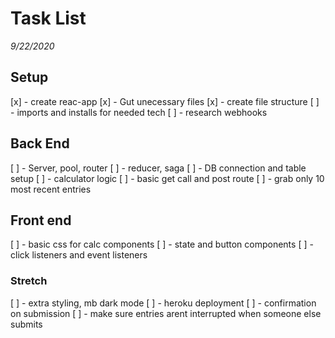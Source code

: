 # Task List
_9/22/2020_

## Setup
[x] - create reac-app 
[x] - Gut unecessary files
[x] - create file structure
[ ] - imports and installs for needed tech
[ ] - research webhooks

## Back End
[ ] - Server, pool, router
[ ] - reducer, saga
[ ] - DB connection and table setup
[ ] - calculator logic
[ ] - basic get call and post route
[ ] - grab only 10 most recent entries

## Front end
[ ] - basic css for calc components
[ ] - state and button components
[ ] - click listeners and event listeners

### Stretch 
[ ] - extra styling, mb dark mode
[ ] - heroku deployment
[ ] - confirmation on submission 
[ ] - make sure entries arent interrupted when someone else submits